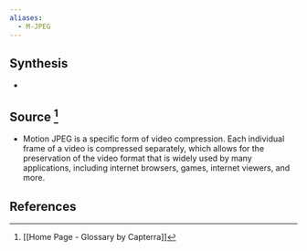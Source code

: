 ```yaml
---
aliases:
  - M-JPEG
---
```

## Synthesis
- 
## Source [^1]
- Motion JPEG is a specific form of video compression. Each individual frame of a video is compressed separately, which allows for the preservation of the video format that is widely used by many applications, including internet browsers, games, internet viewers, and more.
## References

[^1]: [[Home Page - Glossary by Capterra]]